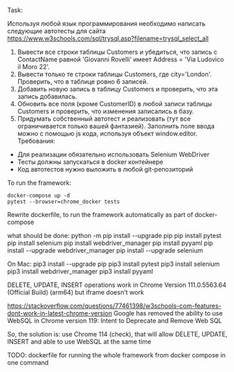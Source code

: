 Task:

Используя любой язык программирования необходимо написать следующие автотесты для сайта https://www.w3schools.com/sql/trysql.asp?filename=trysql_select_all
1. Вывести все строки таблицы Customers и убедиться, что запись с ContactName равной 'Giovanni Rovelli' имеет Address = 'Via Ludovico il Moro 22'.
2. Вывести только те строки таблицы Customers, где city='London'. Проверить, что в таблице ровно 6 записей.
3. Добавить новую запись в таблицу Customers и проверить, что эта запись добавилась.
4. Обновить все поля (кроме CustomerID) в любой записи таблицы Customers и проверить, что изменения записались в базу.
5. Придумать собственный автотест и реализовать (тут все ограничивается только вашей фантазией).
Заполнить поле ввода можно с помощью js кода, используя объект window.editor.
Требования:
- Для реализации обязательно использовать Selenium WebDriver
- Тесты должны запускаться в docker контейнере
- Код автотестов нужно выложить в любой git-репозиторий

To run the framework:
    
    docker-compose up -d
    pytest --browser=chrome_docker tests


Rewrite dockerfile, to run the framework automatically as part of docker-compose

what should be done:
python -m pip install --upgrade pip
pip install pytest
pip install selenium
pip install webdriver_manager
pip install pyyaml
pip install --upgrade webdriver_manager
pip install --upgrade selenium

On Mac:
pip3 install --upgrade pip
pip3 install pytest
pip3 install selenium
pip3 install webdriver_manager
pip3 install pyyaml


DELETE, UPDATE, INSERT operations work in Chrome Version 111.0.5563.64 (Official Build) (arm64)
but iframe doesn't work

https://stackoverflow.com/questions/77461398/w3schools-com-features-dont-work-in-latest-chrome-version
Google has removed the ability to use WebSQL in Chrome version 119: Intent to Deprecate and Remove Web SQL

So, the solution is: use Chrome 114 (check), that will allow DELETE, UPDATE, INSERT
and able to use WebSQL at  the same time

TODO:
dockerfile for running the whole framework from docker compose in one command
